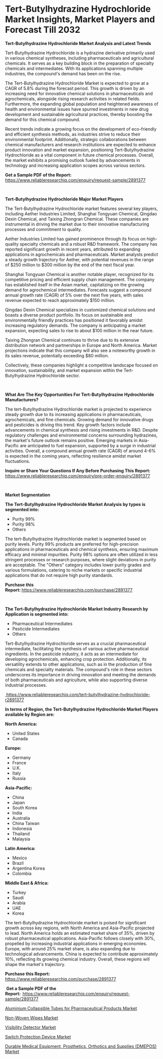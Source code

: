 <p><h1>Tert-Butylhydrazine Hydrochloride Market Insights, Market Players and Forecast Till 2032</h1></p><p><strong>Tert-Butylhydrazine Hydrochloride Market Analysis and Latest Trends</strong></p>
<p><p>Tert-Butylhydrazine Hydrochloride is a hydrazine derivative primarily used in various chemical syntheses, including pharmaceuticals and agricultural chemicals. It serves as a key building block in the preparation of specialty chemicals and intermediates. With its applications spanning multiple industries, the compound's demand has been on the rise. </p><p>The Tert-Butylhydrazine Hydrochloride Market is expected to grow at a CAGR of 5.8% during the forecast period. This growth is driven by an increasing need for innovative chemical solutions in pharmaceuticals and agrochemicals, alongside rising research activities in related fields. Furthermore, the expanding global population and heightened awareness of health and environmental issues have spurred investments in new drug development and sustainable agricultural practices, thereby boosting the demand for this chemical compound.</p><p>Recent trends indicate a growing focus on the development of eco-friendly and efficient synthesis methods, as industries strive to reduce their environmental footprint. Additionally, strategic collaborations between chemical manufacturers and research institutions are expected to enhance product innovation and market expansion, positioning Tert-Butylhydrazine Hydrochloride as a vital component in future chemical processes. Overall, the market exhibits a promising outlook fueled by advancements in technology and increasing application scopes across various sectors.</p></p>
<p><strong>Get a Sample PDF of the Report:&nbsp;</strong> <a href="https://www.reliableresearchiq.com/enquiry/request-sample/2891377?utm_campaign=1837&utm_medium=2&utm_source=Github&utm_content=ia&utm_term=14032025&utm_id=tert-butylhydrazine-hydrochloride">https://www.reliableresearchiq.com/enquiry/request-sample/2891377</a></p>
<p>&nbsp;</p>
<p><strong>Tert-Butylhydrazine Hydrochloride Major Market Players</strong></p>
<p><p>The Tert-Butylhydrazine Hydrochloride market features several key players, including Aether Industries Limited, Shanghai Tongyuan Chemical, Qingdao Dexin Chemical, and Taixing Zhongran Chemical. These companies are instrumental in driving the market due to their innovative manufacturing processes and commitment to quality.</p><p>Aether Industries Limited has gained prominence through its focus on high-quality specialty chemicals and a robust R&D framework. The company has reported significant growth in recent years, attributed to expanding applications in agrochemicals and pharmaceuticals. Market analysts predict a steady growth trajectory for Aether, with potential revenues in the range of $250 million to $300 million by the end of the next fiscal year.</p><p>Shanghai Tongyuan Chemical is another notable player, recognized for its competitive pricing and efficient supply chain management. The company has established itself in the Asian market, capitalizing on the growing demand for agrochemical intermediates. Forecasts suggest a compound annual growth rate (CAGR) of 5% over the next five years, with sales revenue expected to reach approximately $150 million.</p><p>Qingdao Dexin Chemical specializes in customized chemical solutions and boasts a diverse product portfolio. Its focus on sustainable and environmentally friendly practices has positioned it favorably amidst increasing regulatory demands. The company is anticipating a market expansion, expecting sales to rise to about $100 million in the near future.</p><p>Taixing Zhongran Chemical continues to thrive due to its extensive distribution network and partnerships in Europe and North America. Market projections indicate that this company will also see a noteworthy growth in its sales revenue, potentially exceeding $80 million.</p><p>Collectively, these companies highlight a competitive landscape focused on innovation, sustainability, and market expansion within the Tert-Butylhydrazine Hydrochloride sector.</p></p>
<p>&nbsp;</p>
<p><strong>What Are The Key Opportunities For Tert-Butylhydrazine Hydrochloride Manufacturers?</strong></p>
<p><p>The tert-Butylhydrazine Hydrochloride market is projected to experience steady growth due to its increasing applications in pharmaceuticals, agrochemicals, and fine chemicals. Growing demand for innovative drugs and pesticides is driving this trend. Key growth factors include advancements in chemical synthesis and rising investments in R&D. Despite regulatory challenges and environmental concerns surrounding hydrazines, the market's future outlook remains positive. Emerging markets in Asia-Pacific are anticipated to fuel expansion, supported by a surge in industrial activities. Overall, a compound annual growth rate (CAGR) of around 4-6% is expected in the coming years, reflecting resilience amidst market fluctuations.</p></p>
<p><strong>Inquire or Share Your Questions If Any Before Purchasing This Report:</strong> <a href="https://www.reliableresearchiq.com/enquiry/pre-order-enquiry/2891377?utm_campaign=1837&utm_medium=2&utm_source=Github&utm_content=ia&utm_term=14032025&utm_id=tert-butylhydrazine-hydrochloride">https://www.reliableresearchiq.com/enquiry/pre-order-enquiry/2891377</a></p>
<p>&nbsp;</p>
<p><strong>Market Segmentation</strong></p>
<p><strong>The Tert-Butylhydrazine Hydrochloride Market Analysis by types is segmented into:</strong></p>
<p><ul><li>Purity 99%</li><li>Purity 98%</li><li>Others</li></ul></p>
<p><p>The tert-Butylhydrazine Hydrochloride market is segmented based on purity levels. Purity 99% products are preferred for high-precision applications in pharmaceuticals and chemical synthesis, ensuring maximum efficacy and minimal impurities. Purity 98% options are often utilized in less stringent processes or research purposes, where slight deviations in purity are acceptable. The "Others" category includes lower purity grades and various formulations, catering to niche markets or specific industrial applications that do not require high purity standards.</p></p>
<p><strong>Purchase this Report:&nbsp;</strong><a href="https://www.reliableresearchiq.com/purchase/2891377?utm_campaign=1837&utm_medium=2&utm_source=Github&utm_content=ia&utm_term=14032025&utm_id=tert-butylhydrazine-hydrochloride">https://www.reliableresearchiq.com/purchase/2891377</a></p>
<p>&nbsp;</p>
<p><strong>The Tert-Butylhydrazine Hydrochloride Market Industry Research by Application is segmented into:</strong></p>
<p><ul><li>Pharmaceutical Intermediates</li><li>Pesticide Intermediates</li><li>Others</li></ul></p>
<p><p>Tert-Butylhydrazine Hydrochloride serves as a crucial pharmaceutical intermediate, facilitating the synthesis of various active pharmaceutical ingredients. In the pesticide industry, it acts as an intermediate for developing agrochemicals, enhancing crop protection. Additionally, its versatility extends to other applications, such as in the production of fine chemicals and specialty materials. The compound's role in these sectors underscores its importance in driving innovation and meeting the demands of both pharmaceuticals and agriculture, while also supporting diverse industrial processes.</p></p>
<p><a href="https://www.reliableresearchiq.com/tert-butylhydrazine-hydrochloride-r2891377?utm_campaign=1837&utm_medium=2&utm_source=Github&utm_content=ia&utm_term=14032025&utm_id=tert-butylhydrazine-hydrochloride">&nbsp;https://www.reliableresearchiq.com/tert-butylhydrazine-hydrochloride-r2891377</a></p>
<p><strong>In terms of Region, the Tert-Butylhydrazine Hydrochloride Market Players available by Region are:</strong></p>
<p>
    <p> <strong> North America: </strong>
        <ul>
            <li>United States</li>
            <li>Canada</li>
        </ul>
        </p> 
    <p> <strong> Europe: </strong>
        <ul>
            <li>Germany</li>
            <li>France</li>
            <li>U.K.</li>
            <li>Italy</li>
            <li>Russia</li>
        </ul>
        </p> 
    <p> <strong> Asia-Pacific: </strong>
        <ul>
            <li>China</li>
            <li>Japan</li>
            <li>South Korea</li>
            <li>India</li>
            <li>Australia</li>
            <li>China Taiwan</li>
            <li>Indonesia</li>
            <li>Thailand</li>
            <li>Malaysia</li>
        </ul>
        </p> 
    <p> <strong> Latin America: </strong>
        <ul>
            <li>Mexico</li>
            <li>Brazil</li>
            <li>Argentina Korea</li>
            <li>Colombia</li>
        </ul>
        </p> 
    <p> <strong> Middle East & Africa: </strong>
        <ul>
            <li>Turkey</li>
            <li>Saudi</li>
            <li>Arabia</li>
            <li>UAE</li>
            <li>Korea</li>
        </ul>
    </p>
    </p>
<p><p>The tert-Butylhydrazine Hydrochloride market is poised for significant growth across key regions, with North America and Asia-Pacific projected to lead. North America holds an estimated market share of 35%, driven by robust pharmaceutical applications. Asia-Pacific follows closely with 30%, propelled by increasing industrial applications in emerging economies. Europe, with around 25% market share, is also expanding due to technological advancements. China is expected to contribute approximately 10%, reflecting its growing chemical industry. Overall, these regions will shape the market's trajectory.</p></p>
<p><strong>Purchase this Report: </strong><a href="https://www.reliableresearchiq.com/purchase/2891377?utm_campaign=1837&utm_medium=2&utm_source=Github&utm_content=ia&utm_term=14032025&utm_id=tert-butylhydrazine-hydrochloride">https://www.reliableresearchiq.com/purchase/2891377</a></p>
<p>&nbsp;<strong>Get a Sample PDF of the Report:&nbsp;&nbsp;</strong><a href="https://www.reliableresearchiq.com/enquiry/request-sample/2891377?utm_campaign=1837&utm_medium=2&utm_source=Github&utm_content=ia&utm_term=14032025&utm_id=tert-butylhydrazine-hydrochloride">https://www.reliableresearchiq.com/enquiry/request-sample/2891377</a></p>
<p><strong></strong></p>
<p><p><a href="https://github.com/uripeachrii/Market-Research-Report-List-1/blob/main/aluminium-collapsible-tubes-for-pharmaceutical-products-market.md?utm_campaign=1837&utm_medium=2&utm_source=Github&utm_content=ia&utm_term=14032025&utm_id=tert-butylhydrazine-hydrochloride">Aluminium Collapsible Tubes for Pharmaceutical Products Market</a></p><p><a href="https://github.com/janotjuljo/Market-Research-Report-List-1/blob/main/non-woven-wipes-market.md?utm_campaign=1837&utm_medium=2&utm_source=Github&utm_content=ia&utm_term=14032025&utm_id=tert-butylhydrazine-hydrochloride">Non-Woven Wipes Market</a></p><p><a href="https://github.com/buenayankobl/Market-Research-Report-List-1/blob/main/visibility-detector-market.md?utm_campaign=1837&utm_medium=2&utm_source=Github&utm_content=ia&utm_term=14032025&utm_id=tert-butylhydrazine-hydrochloride">Visibility Detector Market</a></p><p><a href="https://github.com/laingragle95/Market-Research-Report-List-1/blob/main/switch-protection-device-market.md?utm_campaign=1837&utm_medium=2&utm_source=Github&utm_content=ia&utm_term=14032025&utm_id=tert-butylhydrazine-hydrochloride">Switch Protection Device Market</a></p><p><a href="https://github.com/rakowpleetj1/Market-Research-Report-List-1/blob/main/durable-medical-equipment-prosthetics-orthotics-and-supplies-dmepos-market.md?utm_campaign=1837&utm_medium=2&utm_source=Github&utm_content=ia&utm_term=14032025&utm_id=tert-butylhydrazine-hydrochloride">Durable Medical Equipment, Prosthetics, Orthotics and Supplies (DMEPOS) Market</a></p></p>